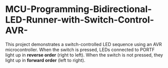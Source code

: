 # MCU-Programming-Bidirectional-LED-Runner-with-Switch-Control-AVR-
This project demonstrates a switch-controlled LED sequence using an AVR microcontroller. When the switch is pressed, LEDs connected to PORTF light up in **reverse order** (right to left). When the switch is not pressed, they light up in **forward order** (left to right).
